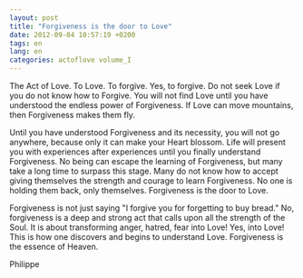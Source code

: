 ```yaml
---
layout: post
title: "Forgiveness is the door to Love"
date: 2012-09-04 10:57:19 +0200
tags: en
lang: en
categories: actoflove volume_I
---
```

The Act of Love. To Love. To forgive. Yes, to forgive. Do not seek Love if you do not know how to Forgive. You will not find Love until you have understood the endless power of Forgiveness. If Love can move mountains, then Forgiveness makes them fly.

Until you have understood Forgiveness and its necessity, you will not go anywhere, because only it can make your Heart blossom. Life will present you with experiences after experiences until you finally understand Forgiveness. No being can escape the learning of Forgiveness, but many take a long time to surpass this stage. Many do not know how to accept giving themselves the strength and courage to learn Forgiveness. No one is holding them back, only themselves. Forgiveness is the door to Love.

Forgiveness is not just saying "I forgive you for forgetting to buy bread." No, forgiveness is a deep and strong act that calls upon all the strength of the Soul. It is about transforming anger, hatred, fear into Love! Yes, into Love! This is how one discovers and begins to understand Love. Forgiveness is the essence of Heaven.

Philippe

<!-- This work is licensed under a Creative Commons Attribution-NonCommercial 4.0 International License. -->